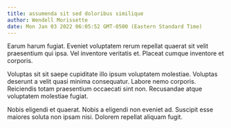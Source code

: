 ```yaml
---
title: assumenda sit sed doloribus similique
author: Wendell Morissette
date: Mon Jan 03 2022 06:05:52 GMT-0500 (Eastern Standard Time)
---
```

Earum harum fugiat. Eveniet voluptatem rerum repellat quaerat sit velit praesentium qui ipsa. Vel inventore veritatis et. Placeat cumque inventore et corporis.

 Voluptas sit sit saepe cupiditate illo ipsum voluptatem molestiae. Voluptas deserunt a velit quasi minima consequatur. Labore nemo corporis. Reiciendis totam praesentium occaecati sint non. Recusandae atque voluptatem molestiae fugiat.

 Nobis eligendi et quaerat. Nobis a eligendi non eveniet ad. Suscipit esse maiores soluta non ipsam nisi. Dolorem repellat aliquam fugit.
